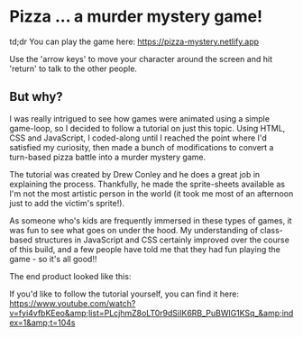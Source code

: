 # Pizza ... a murder mystery game!

td;dr You can play the game here: https://pizza-mystery.netlify.app

Use the 'arrow keys' to move your character around the screen and hit 'return' to talk to the other people.

## But why?

I was really intrigued to see how games were animated using a simple game-loop, so I decided to follow a tutorial 
on just this topic. Using HTML, CSS and JavaScript, I coded-along until I reached the point where I'd satisfied my curiosity, 
then made a bunch of modifications to convert a turn-based pizza battle into a murder mystery game.


The tutorial was created by Drew Conley and he does a great job in explaining the process. Thankfully, he made the sprite-sheets available 
as I'm not the most artistic person in the world (it took me most of an afternoon just to add the victim's sprite!).


As someone who's kids are frequently immersed in these types of games, it was fun to see what goes on under the hood. 
My understanding of class-based structures in JavaScript and CSS certainly improved over the course of this build, and a few people 
have told me that they had fun playing the game - so it's all good!!

The end product looked like this:


If you'd like to follow the tutorial yourself, you can find it here: https://www.youtube.com/watch?v=fyi4vfbKEeo&amp;list=PLcjhmZ8oLT0r9dSiIK6RB_PuBWlG1KSq_&amp;index=1&amp;t=104s
